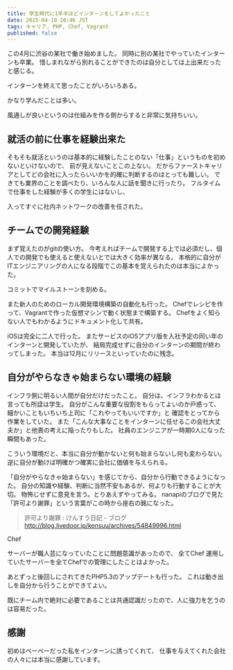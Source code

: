 ```yaml
---
title: 学生時代に1年半ほどインターンをしてよかったこと
date: 2015-04-19 16:46 JST
tags: キャリア, PHP, Chef, Vagrant
published: false
---
```


この4月に渋谷の某社で働き始めました。
同時に別の某社でやっていたインターンも卒業。
惜しまれながら別れることができたのは自分としては上出来だったと感じる。

インターンを終えて思ったことがいろいろある。

かなり学んだことは多い。

風通しが良いというのは仕組みを作る側からすると非常に気持ちいい。

## 就活の前に仕事を経験出来た

そもそも就活というのは基本的に経験したことのない「仕事」というものを初めないといけないので、
前が見えないことこの上ない。
だからファーストキャリアとしてどの会社に入ったらいいかを的確に判断するのはとっても難しい。
できても業界のことを調べたり、いろんな人に話を聞きに行ったり。
フルタイムで仕事をした経験が多くの学生にはないし、

入ってすぐに社内ネットワークの改善を任された。

## チームでの開発経験

まず覚えたのがgitの使い方。
今考えればチームで開発する上では必須だし、個人での開発でも使えると使えないとでは大きく効率が異なる。
本格的に自分がITエンジニアリングの人になる段階でこの基本を覚えられたのは本当によかった。

コミットでマイルストーンを刻める。

また新人のためのローカル開発環境構築の自動化も行った。
Chefでレシピを作って、Vagrantで作った仮想マシンで動く状態まで構築する。
Chefをよく知らない人でもわかるようにドキュメント化して共有。

iOSは完全に二人で行った。
またサービスのiOSアプリ版を入社予定の同い年のインターンと開発していたが、
結局完成せずに自分のインターンの期間が終わってしまった。
本当は12月にリリースといっていたのに残念。

## 自分がやらなきゃ始まらない環境の経験

インフラ側に明るい人間が自分だけだったこと。
自分は、インフラわかるとは言っても所詮は学生。
自分がこんな重要な役割をもらってよいのか戸惑って、細かいこともいちいち上司に「これやってもいいですか」と
確認をとってから作業をしていた。
また「こんな大事なことをインターンに任せるこの会社大丈夫か」と他責の考えに陥ったりもした。
社員のエンジニアが一時期0人になった瞬間もあった。

こういう環境だと、本当に自分が動かないと何も始まらないし何も変わらない。
逆に自分が動けば明確かつ確実に会社に価値を与えられる。

「自分がやらなきゃ始まらない」を感じてから、自分から行動できるようになった。
自分の知識や経験、判断に当然不安もあるが、何よりも行動することが大切。
物怖じせずに意見を言う。とりあえずやってみる。
nanapiのブログで見た「許可より謝罪」という言葉がこの時から座右の銘になった。

> 許可より謝罪 : けんすう日記 - ブログ  
> http://blog.livedoor.jp/kensuu/archives/54849996.html

Chef

サーバーが職人芸になっていたことに問題意識があったので、
全てChef
運用していたサーバーを全てChefでの管理にしたことはよかった。

あとずっと後回しにされてきたPHP5.3のアップデートも行った。
これは動き出しを自分から行うことができてよい。

既にチーム内で絶対に必要であることは共通認識だったので、人に強力を乞うのは容易だった。

## 感謝

初めはペーペーだった私をインターンに誘ってくれて、
仕事を与えてくれた会社の人々には本当に感謝しています。
